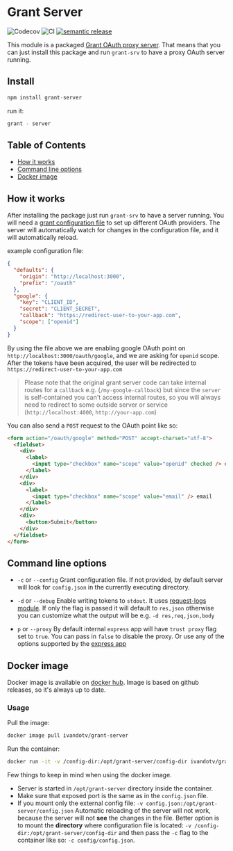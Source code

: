 # Grant Server

![Codecov](https://img.shields.io/codecov/c/github/ivandotv/grant-server)
![CI](https://github.com/ivandotv/grant-server/workflows/Unit%20tests/badge.svg)
[![semantic release](https://img.shields.io/badge/%20%20%F0%9F%93%A6%F0%9F%9A%80-semantic--release-e10079.svg)](https://github.com/semantic-release/semantic-release)

This module is a packaged [Grant OAuth proxy server](https://github.com/simov/grant). That means that you can just install this package and run `grant-srv` to have a proxy OAuth server running.

## Install

```js
npm install grant-server
```

run it:

```js
grant - server
```

## Table of Contents

- [How it works](#how-it-works)
- [Command line options](#command-line-options)
- [Docker image](#docker-image)

## How it works

After installing the package just run `grant-srv` to have a server running. You will need a [grant configuration file](https://github.com/simov/grant#configuration) to set up different OAuth providers. The server will automatically watch for changes in the configuration file, and it will automatically reload.

example configuration file:

```json
{
  "defaults": {
    "origin": "http://localhost:3000",
    "prefix": "/oauth"
  },
  "google": {
    "key": "CLIENT_ID",
    "secret": "CLIENT_SECRET",
    "callback": "https://redirect-user-to-your-app.com",
    "scope": ["openid"]
  }
}
```

By using the file above we are enabling google OAuth point on `http://localhost:3000/oauth/google`, and we are asking for `openid` scope. After the tokens have been acquired, the user will be redirected to `https://redirect-user-to-your-app.com`

> Please note that the original grant server code can take internal routes for a `callback` e.g. (`/my-google-callback`) but since the `server` is self-contained you can't access internal routes, so you will always need to redirect to some outside server or service (`http://localhost:4000`, `http://your-app.com`)

You can also send a `POST` request to the OAuth point like so:

```html
<form action="/oauth/google" method="POST" accept-charset="utf-8">
  <fieldset>
    <div>
      <label>
        <input type="checkbox" name="scope" value="openid" checked /> openid
      </label>
    </div>
    <div>
      <label>
        <input type="checkbox" name="scope" value="email" /> email
      </label>
    </div>
    <div>
      <button>Submit</button>
    </div>
  </fieldset>
</form>
```

## Command line options

- `-c` or `--config` Grant configuration file. If not provided, by default server will look for `config.json` in the currently executing directory.

- `-d` or `--debug` Enable writing tokens to `stdout`. It uses [request-logs module](https://github.com/simov/request-logs). If only the flag is passed it will default to `res,json` otherwise you can customize what the output will be e.g. `-d res,req,json,body`

- `p` or `--proxy` By default internal `express` app will have `trust proxy` flag set to `true`. You can pass in `false` to disable the proxy. Or use any of the options supported by the [express app](http://expressjs.com/en/api.html#trust.proxy.options.table)

## Docker image

Docker image is available on [docker hub](https://hub.docker.com/repository/docker/ivandotv/grant-server). Image is based on github releases, so it's always up to date.

### Usage

Pull the image:

```bash
docker image pull ivandotv/grant-server
```

Run the container:

```bash
docker run -it -v /config-dir:/opt/grant-server/config-dir ivandotv/grant-server -d -c config/config.json
```

Few things to keep in mind when using the docker image.

- Server is started in `/opt/grant-server` directory inside the container.
- Make sure that exposed port is the same as in the `config.json` file.
- If you mount only the external config file: `-v config.json:/opt/grant-server/config.json` Automatic reloading of the server will not work, because the server will not **see** the changes in the file.
  Better option is to mount the **directory** where configuration file is located: `-v /config-dir:/opt/grant-server/config-dir` and then pass the `-c` flag to the container like so: `-c config/config.json`.

